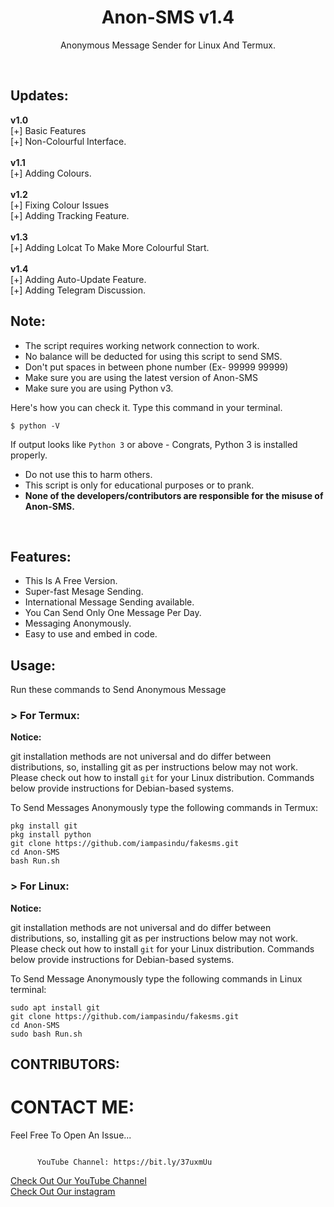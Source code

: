<h1 align="center">Anon-SMS v1.4</h1>
<p align="center">Anonymous Message Sender for Linux And Termux.</p><br>

## Updates:
**v1.0**<br>
[+] Basic Features<br>
[+] Non-Colourful Interface.<br><br>
**v1.1**<br>
[+] Adding Colours.<br><br>
**v1.2**<br>
[+] Fixing Colour Issues<br>
[+] Adding Tracking Feature.<br><br>
**v1.3**<br>
[+] Adding Lolcat To Make More Colourful Start.<br><br>
**v1.4**<br>
[+] Adding Auto-Update Feature.<br>
[+] Adding Telegram Discussion.<br>

## Note:

- The script requires working network connection to work.
- No balance will be deducted for using this script to send SMS.
- Don't put spaces in between phone number (Ex- 99999 99999)
- Make sure you are using the latest version of Anon-SMS
- Make sure you are using Python v3.

Here's how you can check it. Type this command in your terminal.
```
$ python -V
```
If output looks like `Python 3` or above - Congrats, Python 3 is installed properly.

- Do not use this to harm others.
- This script is only for educational purposes or to prank.
- **None of the developers/contributors are responsible for the misuse of Anon-SMS.**
<br>

## Features:

- This Is A Free Version.
- Super-fast Mesage Sending.
- International Message Sending available.
- You Can Send Only One Message Per Day.
- Messaging Anonymously.
- Easy to use and embed in code.

## Usage:

Run these commands to Send Anonymous Message

### > For Termux:

**Notice:** 

git installation methods are not universal and do differ between distributions,
so, installing git as per instructions below may not work.
Please check out how to install `git` for your Linux distribution.
Commands below provide instructions for Debian-based systems.

To Send Messages Anonymously type the following commands in Termux:
```
pkg install git
pkg install python
git clone https://github.com/iampasindu/fakesms.git
cd Anon-SMS
bash Run.sh
```

### > For Linux:

**Notice:** 

git installation methods are not universal and do differ between distributions,
so, installing git as per instructions below may not work.
Please check out how to install `git` for your Linux distribution.
Commands below provide instructions for Debian-based systems.

To Send Message Anonymously type the following commands in Linux terminal:
```
sudo apt install git
git clone https://github.com/iampasindu/fakesms.git
cd Anon-SMS
sudo bash Run.sh
```
## CONTRIBUTORS:



# CONTACT ME:

Feel Free To Open An Issue...

```
                 
      YouTube Channel: https://bit.ly/37uxmUu
```

<a href="https://bit.ly/37uxmUu">Check Out Our YouTube Channel</a><br>
<a href="https://www.instagram.com/_.pasindu/">Check Out Our instagram</a><br>

